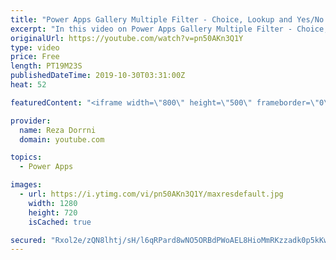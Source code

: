 ```yaml
---
title: "Power Apps Gallery Multiple Filter - Choice, Lookup and Yes/No column - SharePoint & delegation"
excerpt: "In this video on Power Apps Gallery Multiple Filter - Choice, Lookup and Yes/No column - SharePoint & delegation, we will walk you through the concept of Delegation in PowerApps with respect to SharePoint Date Choice, Lookup and Yes/No fields, understand filtering galleries and adding default option"
originalUrl: https://youtube.com/watch?v=pn50AKn3Q1Y
type: video
price: Free
length: PT19M23S
publishedDateTime: 2019-10-30T03:31:00Z
heat: 52

featuredContent: "<iframe width=\"800\" height=\"500\" frameborder=\"0\" src=\"https://www.youtube.com/embed/pn50AKn3Q1Y\" allow=\"accelerometer; autoplay; encrypted-media; gyroscope; picture-in-picture\" allowfullscreen></iframe>"

provider:
  name: Reza Dorrni
  domain: youtube.com

topics:
  - Power Apps

images:
  - url: https://i.ytimg.com/vi/pn50AKn3Q1Y/maxresdefault.jpg
    width: 1280
    height: 720
    isCached: true

secured: "Rxol2e/zQN8lhtj/sH/l6qRPard8wNO5ORBdPWoAEL8HioMmRKzzadk0p5kKwLzY6cPPGPLIvlFkfpwvDXSDmWKVzaPnkw9aRrjW8DCu6EENCCRZWjY3/OtFKnpfFLGaHmke3wEvpaVaAEDZrMEFJeRjr05+bXpsPm+bgwjl2pTqJmKi53ocWcNzL9JLJz9cALfspMM6Z58o3xZC9r8vabfQxC0t/y0A7AMaLcLXi1fwXgUVUnFiJyhK0ZZ/QwXyy8bXd8lNGj5HraAF7jWfJjkWE0rQ4gzq8S8u05glI7eMrfoqVfc8rTL2vCuwSHRFAiElXevNyyeb9yd6mqsbp80cSZgJm70gGFBuPEza+dBEgfV6dYoN1nS5fyD0OQZsB+rCLJbS+re4MVowoBatVg==;mS2xZeC1j/unk0SIjGOd/Q=="
---
```


